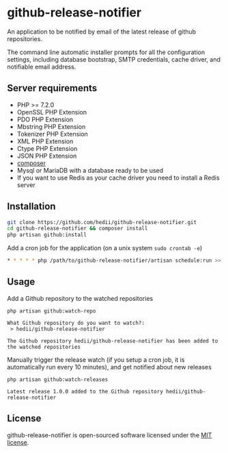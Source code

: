 # github-release-notifier

An application to be notified by email of the latest release of github repositories.

The command line automatic installer prompts for all the configuration settings, including database bootstrap, SMTP credentials, cache driver, and notifiable email address.

## Server requirements

- PHP >= 7.2.0
- OpenSSL PHP Extension
- PDO PHP Extension
- Mbstring PHP Extension
- Tokenizer PHP Extension
- XML PHP Extension
- Ctype PHP Extension
- JSON PHP Extension
- [composer](https://getcomposer.org/)
- Mysql or MariaDB with a database ready to be used
- If you want to use Redis as your cache driver you need to install a Redis server

## Installation

```bash
git clone https://github.com/hedii/github-release-notifier.git
cd github-release-notifier && composer install
php artisan github:install
```

Add a cron job for the application (on a unix system `sudo crontab -e`)

```bash
* * * * * php /path/to/github-release-notifier/artisan schedule:run >> /dev/null 2>&1
```

## Usage

Add a Github repository to the watched repositories

```
php artisan github:watch-repo

What Github repository do you want to watch?:
 > hedii/github-release-notifier

The Github repository hedii/github-release-notifier has been added to the watched repositories
```

Manually trigger the release watch (if you setup a cron job, it is automatically run every 10 minutes), and get notified about new releases

```
php artisan github:watch-releases

Latest release 1.0.0 added to the Github repository hedii/github-release-notifier
```

## License

github-release-notifier is open-sourced software licensed under the [MIT license](https://opensource.org/licenses/MIT).
